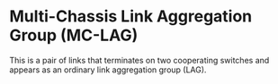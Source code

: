 # Multi-Chassis Link Aggregation Group (MC-LAG) 

This is a pair of links that terminates on two cooperating switches and appears as an ordinary link aggregation group (LAG). 